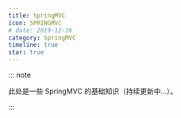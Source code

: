 ```yaml
---
title: SpringMVC
icon: SPRINGMVC
# date: 2019-12-26
category: SpringMVC
timeline: true
star: true
---
```


::: note

此处是一些 SpringMVC 的基础知识（持续更新中...）。

:::

<!-- more -->
